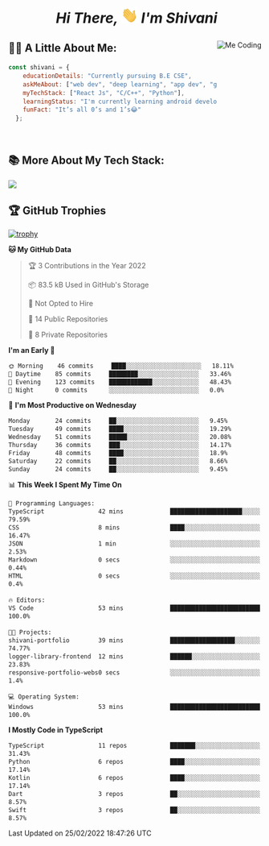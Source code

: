 # <p align="center">️ _Hi There, <img src="https://raw.githubusercontent.com/SanjayDevTech/SanjayDevTech/master/assets/wave.gif" alt="waving hand" width="33px"> I'm Shivani_</p>

<img align="right" alt="Me Coding" height="200" src="https://media.giphy.com/media/L1R1tvI9svkIWwpVYr/giphy.gif">

## 👩‍💻 **A Little About Me:**
```jsx
const shivani = {
    educationDetails: "Currently pursuing B.E CSE",
    askMeAbout: ["web dev", "deep learning", "app dev", "gardening"],
    myTechStack: ["React Js", "C/C++", "Python"],
    learningStatus: "I'm currently learning android development",
    funFact: "It’s all 0’s and 1’s😂"
  };
```

<br/>

## 📚 **More About My Tech Stack:**

   <img align="center" src="https://github-readme-stats.vercel.app/api/top-langs/?username=shivu-srk&layout=compact&theme=vue-dark"/>
   <br/>
   
## 🏆 GitHub Trophies

[![trophy](https://github-profile-trophy.vercel.app/?username=shivu-srk&theme=nord&column=7)](https://github.com/ryo-ma/github-profile-trophy)

<!--START_SECTION:waka-->
**🐱 My GitHub Data** 

> 🏆 3 Contributions in the Year 2022
 > 
> 📦 83.5 kB Used in GitHub's Storage 
 > 
> 🚫 Not Opted to Hire
 > 
> 📜 14 Public Repositories 
 > 
> 🔑 8 Private Repositories  
 > 
**I'm an Early 🐤** 

```text
🌞 Morning    46 commits     ████░░░░░░░░░░░░░░░░░░░░░   18.11% 
🌆 Daytime    85 commits     ████████░░░░░░░░░░░░░░░░░   33.46% 
🌃 Evening    123 commits    ████████████░░░░░░░░░░░░░   48.43% 
🌙 Night      0 commits      ░░░░░░░░░░░░░░░░░░░░░░░░░   0.0%

```
📅 **I'm Most Productive on Wednesday** 

```text
Monday       24 commits     ██░░░░░░░░░░░░░░░░░░░░░░░   9.45% 
Tuesday      49 commits     ████░░░░░░░░░░░░░░░░░░░░░   19.29% 
Wednesday    51 commits     █████░░░░░░░░░░░░░░░░░░░░   20.08% 
Thursday     36 commits     ███░░░░░░░░░░░░░░░░░░░░░░   14.17% 
Friday       48 commits     ████░░░░░░░░░░░░░░░░░░░░░   18.9% 
Saturday     22 commits     ██░░░░░░░░░░░░░░░░░░░░░░░   8.66% 
Sunday       24 commits     ██░░░░░░░░░░░░░░░░░░░░░░░   9.45%

```


📊 **This Week I Spent My Time On** 

```text
💬 Programming Languages: 
TypeScript               42 mins             ████████████████████░░░░░   79.59% 
CSS                      8 mins              ████░░░░░░░░░░░░░░░░░░░░░   16.47% 
JSON                     1 min               ░░░░░░░░░░░░░░░░░░░░░░░░░   2.53% 
Markdown                 0 secs              ░░░░░░░░░░░░░░░░░░░░░░░░░   0.44% 
HTML                     0 secs              ░░░░░░░░░░░░░░░░░░░░░░░░░   0.4%

🔥 Editors: 
VS Code                  53 mins             █████████████████████████   100.0%

🐱‍💻 Projects: 
shivani-portfolio        39 mins             ██████████████████░░░░░░░   74.77% 
logger-library-frontend  12 mins             ██████░░░░░░░░░░░░░░░░░░░   23.83% 
responsive-portfolio-webs0 secs              ░░░░░░░░░░░░░░░░░░░░░░░░░   1.4%

💻 Operating System: 
Windows                  53 mins             █████████████████████████   100.0%

```

**I Mostly Code in TypeScript** 

```text
TypeScript               11 repos            ███████░░░░░░░░░░░░░░░░░░   31.43% 
Python                   6 repos             ████░░░░░░░░░░░░░░░░░░░░░   17.14% 
Kotlin                   6 repos             ████░░░░░░░░░░░░░░░░░░░░░   17.14% 
Dart                     3 repos             ██░░░░░░░░░░░░░░░░░░░░░░░   8.57% 
Swift                    3 repos             ██░░░░░░░░░░░░░░░░░░░░░░░   8.57%

```



 Last Updated on 25/02/2022 18:47:26 UTC
<!--END_SECTION:waka-->
